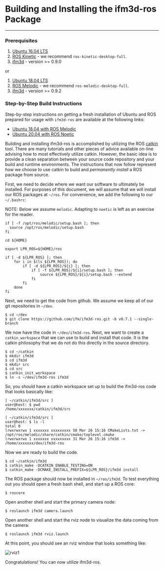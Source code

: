 # Building and Installing the ifm3d-ros Package
---------------------------------------------

### Prerequisites

1. [Ubuntu 16.04 LTS](http://www.ubuntu.com)
2. [ROS Kinetic](http://www.ros.org/install) - we recommend `ros-kinetic-desktop-full`.
3. [ifm3d](https://github.com/lovepark/ifm3d) - version >= 0.9.0

or

1. [Ubuntu 18.04 LTS](http://www.ubuntu.com)
2. [ROS Melodic](http://www.ros.org/install) - we recommend `ros-melodic-desktop-full`.
3. [ifm3d](https://github.com/lovepark/ifm3d) - version >= 0.9.2

### Step-by-Step Build Instructions

Step-by-step instructions on getting a fresh installation of Ubuntu and ROS prepared for usage with `ifm3d-ros` are available at the following links:
* [Ubuntu 18.04 with ROS Melodic](melodic.md)
* [Ubuntu 20.04 with ROS Noetic](noetic.md)

Building and installing ifm3d-ros is accomplished by utilizing the ROS [catkin](http://wiki.ros.org/catkin) tool. There are many tutorials and other 
pieces of advice available on-line advising how to most effectively utilize catkin. However, the basic idea is to provide a clean separation between your source code repository and your build and runtime environments. The instructions that now follow represent how we choose to use catkin to build and _permanently install_ a ROS package from source.

First, we need to decide where we want our software to ultimately be installed. For purposes of this document, we will assume that we will install
our ROS packages at `~/ros`. For convenience, we add the following to our `~/.bashrc`:

NOTE: Below we assume `melodic`. Adapting to `noetic` is left as an exercise
for the reader.

```
if [ -f /opt/ros/melodic/setup.bash ]; then
  source /opt/ros/melodic/setup.bash
fi

cd ${HOME}

export LPR_ROS=${HOME}/ros

if [ -d ${LPR_ROS} ]; then
    for i in $(ls ${LPR_ROS}); do
        if [ -d ${LPR_ROS}/${i} ]; then
            if [ -f ${LPR_ROS}/${i}/setup.bash ]; then
                source ${LPR_ROS}/${i}/setup.bash --extend
            fi
        fi
    done
fi
```

Next, we need to get the code from github. We assume we keep all of our git repositories in `~/dev`.

```
$ cd ~/dev
$ git clone https://github.com/ifm/ifm3d-ros.git -b v0.7.1 --single-branch 
```

We now have the code in `~/dev/ifm3d-ros`. Next, we want to create a `catkin_workspace` that we can use to build and install that code. It is the catkin philosophy that we do not do this directly in the source directory.

```
$ cd ~/catkin
$ mkdir ifm3d
$ cd ifm3d
$ mkdir src
$ cd src
$ catkin_init_workspace
$ ln -s ~/dev/ifm3d-ros ifm3d
```

So, you should have a catkin workspace set up to build the ifm3d-ros code that
looks basically like:

```
[ ~/catkin/ifm3d/src ]
user@host: $ pwd
/home/xxxxxxx/catkin/ifm3d/src

[ ~/catkin/ifm3d/src ]
user@host: $ ls -l
total 0
lrwxrwxrwx 1 xxxxxxx xxxxxxxxx 50 Mar 26 15:16 CMakeLists.txt -> /opt/ros/melodic/share/catkin/cmake/toplevel.cmake
lrwxrwxrwx 1 xxxxxxx xxxxxxxxx 31 Mar 26 15:16 ifm3d -> /home/xxxxxxx/dev/ifm3d-ros
```

Now we are ready to build the code.

```
$ cd ~/catkin/ifm3d
$ catkin_make -DCATKIN_ENABLE_TESTING=ON
$ catkin_make -DCMAKE_INSTALL_PREFIX=${LPR_ROS}/ifm3d install
```

The ROS package should now be installed in `~/ros/ifm3d`. To test everything
out you should open a fresh bash shell, and start up a ROS core:

    $ roscore

Open another shell and start the primary camera node:

    $ roslaunch ifm3d camera.launch

Open another shell and start the rviz node to visualize the data coming from
the camera:

    $ roslaunch ifm3d rviz.launch

At this point, you should see an rviz window that looks something like:

![rviz1](figures/rviz_sample.png)

Congratulations! You can now utilize ifm3d-ros.